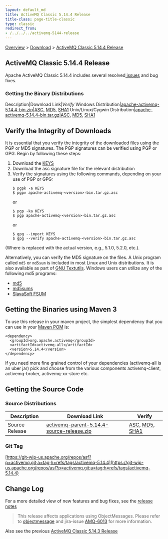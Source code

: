 ```yaml
---
layout: default_md
title: ActiveMQ Classic 5.14.4 Release 
title-class: page-title-classic
type: classic
redirect_from:
- /../../../activemq-5144-release
---
```


[Overview](overview) > [Download](download) > [ActiveMQ Classic 5.14.4 Release](classic-05-14-04)

ActiveMQ Classic 5.14.4 Release
-----------------------

Apache ActiveMQ Classic 5.14.4 includes several resolved[ issues](https://issues.apache.org/jira/secure/ReleaseNote.jspa?projectId=12311210&version=12338909) and bug fixes.

### Getting the Binary Distributions

Description|Download Link|_Verify_
Windows Distribution|[apache-activemq-5.14.4-bin.zip](https://archive.apache.org/dist/activemq/5.14.4/apache-activemq-5.14.4-bin.zip)|[ASC](https://archive.apache.org/dist/activemq/5.14.4/apache-activemq-5.14.4-bin.zip.asc), [MD5](https://archive.apache.org/dist/activemq/5.14.4/apache-activemq-5.14.4-bin.zip.md5), [SHA1](https://archive.apache.org/dist/activemq/5.14.4/apache-activemq-5.14.4-bin.zip.sha1)
Unix/Linux/Cygwin Distribution|[apache-activemq-5.14.4-bin.tar.gz](https://archive.apache.org/dist/activemq/5.14.4/apache-activemq-5.14.4-bin.tar.gz)|[ASC](https://archive.apache.org/dist/activemq/5.14.4/apache-activemq-5.14.4-bin.tar.gz.asc), [MD5](https://archive.apache.org/dist/activemq/5.14.4/apache-activemq-5.14.4-bin.tar.gz.md5), [SHA1](https://archive.apache.org/dist/activemq/5.14.4/apache-activemq-5.14.4-bin.tar.gz.sha1)

Verify the Integrity of Downloads
---------------------------------

It is essential that you verify the integrity of the downloaded files using the PGP or MD5 signatures. The PGP signatures can be verified using PGP or GPG. Begin by following these steps:

1.  Download the [KEYS](http://www.apache.org/dist/activemq/KEYS)
2.  Download the asc signature file for the relevant distribution
3.  Verify the signatures using the following commands, depending on your use of PGP or GPG:
    ```
    $ pgpk -a KEYS
    $ pgpv apache-activemq-<version>-bin.tar.gz.asc
    ```
    or
    ```
    $ pgp -ka KEYS
    $ pgp apache-activemq-<version>-bin.tar.gz.asc
    ```
    or
    ```
    $ gpg --import KEYS
    $ gpg --verify apache-activemq-<version>-bin.tar.gz.asc
    ```

(Where <version> is replaced with the actual version, e.g., 5.1.0, 5.2.0, etc.).

Alternatively, you can verify the MD5 signature on the files. A Unix program called `md5` or `md5sum` is included in most Linux and Unix distributions. It is also available as part of [GNU Textutils](http://www.gnu.org/software/textutils/textutils.html). Windows users can utilize any of the following md5 programs:

*   [md5](http://www.fourmilab.ch/md5/)
*   [md5sums](http://www.pc-tools.net/win32/md5sums/)
*   [SlavaSoft FSUM](http://www.slavasoft.com/fsum/)

Getting the Binaries using Maven 3
----------------------------------

To use this release in your maven project, the simplest dependency that you can use in your [Maven POM](http://maven.apache.org/guides/introduction/introduction-to-the-pom.html) is:
```
<dependency>
  <groupId>org.apache.activemq</groupId>
  <artifactId>activemq-all</artifactId>
  <version>5.14.4</version>
</dependency>
```
If you need more fine grained control of your dependencies (activemq-all is an uber jar) pick and choose from the various components activemq-client, activemq-broker, activemq-xx-store etc.

Getting the Source Code
-----------------------

### Source Distributions

Description|Download Link|Verify
---|---|---
Source Release|[activemq-parent-5.14.4-source-release.zip](https://archive.apache.org/dist/activemq/5.14.4/activemq-parent-5.14.4-source-release.zip)|[ASC](https://archive.apache.org/dist/activemq/5.14.4/activemq-parent-5.14.4-source-release.zip.asc), [MD5](https://archive.apache.org/dist/activemq/5.14.4/activemq-parent-5.14.4-source-release.zip.md5), [SHA1](https://archive.apache.org/dist/activemq/5.14.4/activemq-parent-5.14.4-source-release.zip.sha1)

### Git Tag

[https://git-wip-us.apache.org/repos/asf?p=activemq.git;a=tag;h=refs/tags/activemq-5.14.4](https://git-wip-us.apache.org/repos/asf?p=activemq.git;a=tag;h=refs/tags/activemq-5.14.4)

Change Log
----------

For a more detailed view of new features and bug fixes, see the [release notes](https://issues.apache.org/jira/secure/ReleaseNote.jspa?projectId=12311210&version=12338909)

> This release affects applications using ObjectMessages. Please refer to [objectmessage](objectmessage) and jira-issue [AMQ-6013](https://issues.apache.org/jira/browse/AMQ-6013) for more information.

Also see the previous [ActiveMQ Classic 5.14.3 Release](classic-05-14-03)

